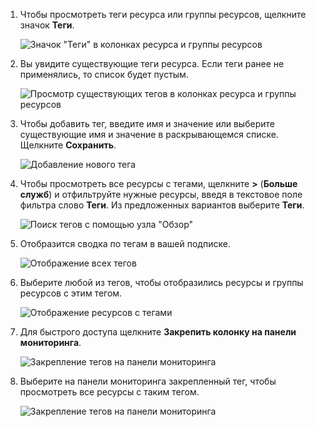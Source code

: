 1. Чтобы просмотреть теги ресурса или группы ресурсов, щелкните значок **Теги**. 
   
     ![Значок "Теги" в колонках ресурса и группы ресурсов](./media/resource-manager-tag-resources/select-tag-icon.png)
2. Вы увидите существующие теги ресурса. Если теги ранее не применялись, то список будет пустым. 

     ![Просмотр существующих тегов в колонках ресурса и группы ресурсов](./media/resource-manager-tag-resources/existing-tags.png)
3. Чтобы добавить тег, введите имя и значение или выберите существующие имя и значение в раскрывающемся списке. Щелкните **Сохранить**.

     ![Добавление нового тега](./media/resource-manager-tag-resources/tag-resources.png)
3. Чтобы просмотреть все ресурсы с тегами, щелкните **>** (**Больше служб**) и отфильтруйте нужные ресурсы, введя в текстовое поле фильтра слово **Теги**. Из предложенных вариантов выберите **Теги**.
   
     ![Поиск тегов с помощью узла "Обзор"](./media/resource-manager-tag-resources/browse-tags.png)
4. Отобразится сводка по тегам в вашей подписке.
   
     ![Отображение всех тегов](./media/resource-manager-tag-resources/tag-taxonomy.png)
5. Выберите любой из тегов, чтобы отобразились ресурсы и группы ресурсов с этим тегом.
   
     ![Отображение ресурсов с тегами](./media/resource-manager-tag-resources/show-tagged-resources.png)
6. Для быстрого доступа щелкните **Закрепить колонку на панели мониторинга**.
   
     ![Закрепление тегов на панели мониторинга](./media/resource-manager-tag-resources/pin-tag.png)
7. Выберите на панели мониторинга закрепленный тег, чтобы просмотреть все ресурсы с таким тегом.

     ![Закрепление тегов на панели мониторинга](./media/resource-manager-tag-resources/show-pinned-tag.png)
